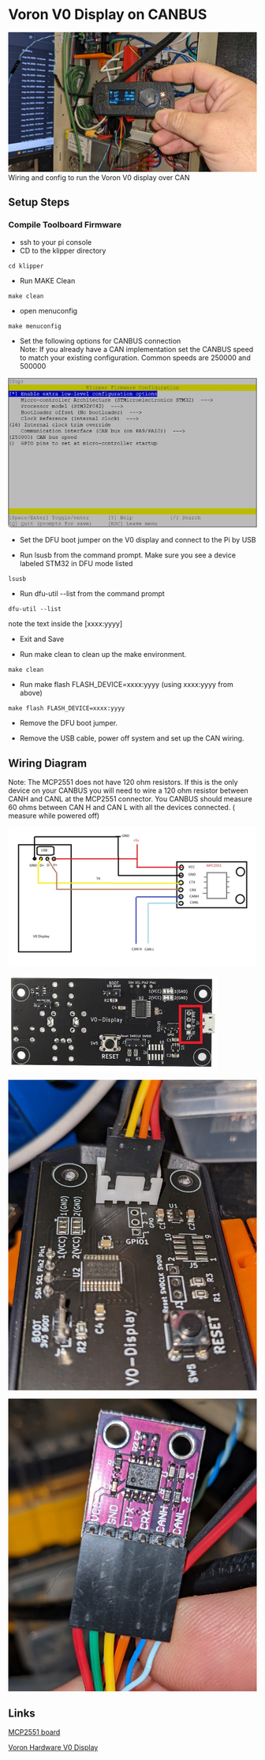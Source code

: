 # Voron V0 Display on CANBUS

![Working](/Images/V0_Disply_on_CAN.jpg)
Wiring and config to run the Voron V0 display over CAN

## Setup Steps

### Compile Toolboard Firmware
- ssh to your pi console
- CD to the klipper directory
```
cd klipper
```
- Run MAKE Clean
```
make clean
```
- open menuconfig
```
make menuconfig
```
- Set the following options for CANBUS connection  
Note: If you already have a CAN implementation set the CANBUS speed to match your existing configuration. Common speeds are 250000 and 500000

![Config](/Images/V0Display_CAN_Config.jpg)

- Set the DFU boot jumper on the V0 display and connect to the Pi by USB

- Run lsusb from the command prompt. Make sure you see a device labeled STM32 in DFU mode listed
```
lsusb
```

  

- Run dfu-util --list from the command prompt
```
dfu-util --list
```
  note the text inside the [xxxx:yyyy]

- Exit and Save      

- Run make clean to clean up the make environment.
```
make clean
```

- Run make flash FLASH_DEVICE=xxxx:yyyy (using xxxx:yyyy from above)
```
make flash FLASH_DEVICE=xxxx:yyyy
```
- Remove the DFU boot jumper.

- Remove the USB cable, power off system and set up the CAN wiring. 

## Wiring Diagram

  Note: The MCP2551 does not have 120 ohm resistors. If this is the only device on your CANBUS you will need to wire a 120 ohm resistor between CANH and CANL at the MCP2551 connector.  You CANBUS should measure 60 ohms between CAN H and CAN L with all the devices connected. ( measure while powered off) 

![Wiring](Images/V0Display_CAN_Wiring.jpg)      

![V0 Display Com pins](/Images/V0_Display_com_pins.jpg)

![Display Wiring IMage](/Images/V0_Display_Wiring.jpg)

![MPC2551 Wiring](/Images/MCP2551_CAN_Tran_wiring.jpg)


## Links  

  [MCP2551 board](https://www.aliexpress.com/item/2255800362518857.html?spm=a2g0o.order_list.0.0.21ef1802WJAiGd)
  
  [Voron Hardware V0 Display](https://github.com/VoronDesign/Voron-Hardware/tree/master/V0_Display)
  
 



